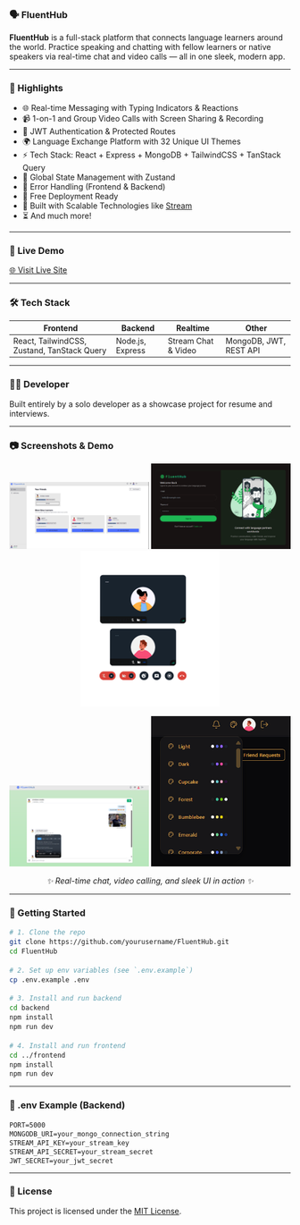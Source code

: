 
### 🗣️ FluentHub

**FluentHub** is a full-stack platform that connects language learners around the world. Practice speaking and chatting with fellow learners or native speakers via real-time chat and video calls — all in one sleek, modern app.

---

### 🌟 Highlights

- 🌐 Real-time Messaging with Typing Indicators & Reactions
- 📹 1-on-1 and Group Video Calls with Screen Sharing & Recording
- 🔐 JWT Authentication & Protected Routes
- 🌍 Language Exchange Platform with 32 Unique UI Themes
- ⚡ Tech Stack: React + Express + MongoDB + TailwindCSS + TanStack Query
- 🧠 Global State Management with Zustand
- 🚨 Error Handling (Frontend & Backend)
- 🚀 Free Deployment Ready
- 🎯 Built with Scalable Technologies like [Stream](https://getstream.io/)
- ⏳ And much more!

---

### 🚀 Live Demo 
[🌐 Visit Live Site](https://e-commerce-store-fzy2.onrender.com)

---
### 🛠️ Tech Stack

| Frontend       | Backend         | Realtime            | Other                   |
|----------------|------------------|----------------------|--------------------------|
| React, TailwindCSS, Zustand, TanStack Query | Node.js, Express | Stream Chat & Video | MongoDB, JWT, REST API |

---

### 🧑‍💻 Developer

Built entirely by a solo developer as a showcase project for resume and interviews.

---

### 📷 Screenshots & Demo

<p align="center"> 
<img src="./frontend/public/home-page.png" alt="Homepage" width="250" /> 
<img src="./frontend/public/login.png" alt="Chat Room" width="250" /> 
<img src="./frontend/public/videocall.png" alt="Video Call" width="250" /> 
</p>
<p align = "center">
<img src="./frontend/public/chat-room.png" alt="Login Page" width="250" /> 
<img src="./frontend/public/background_changer.png" alt="Profile Settings" width="250" /> 
</p> 
<p align="center"><i>✨ Real-time chat, video calling, and sleek UI in action ✨</i></p>

---

### 🚀 Getting Started

```bash
# 1. Clone the repo
git clone https://github.com/yourusername/FluentHub.git
cd FluentHub

# 2. Set up env variables (see `.env.example`)
cp .env.example .env

# 3. Install and run backend
cd backend
npm install
npm run dev

# 4. Install and run frontend
cd ../frontend
npm install
npm run dev
```

---

### 📝 .env Example (Backend)

```env
PORT=5000
MONGODB_URI=your_mongo_connection_string
STREAM_API_KEY=your_stream_key
STREAM_API_SECRET=your_stream_secret
JWT_SECRET=your_jwt_secret
```

---

### 📄 License 

This project is licensed under the [MIT License](./LICENSE).
